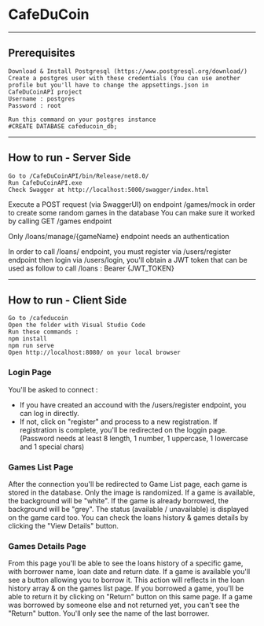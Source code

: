 # CafeDuCoin

---

## Prerequisites

```
Download & Install Postgresql (https://www.postgresql.org/download/)
Create a postgres user with these credentials (You can use another profile but you'll have to change the appsettings.json in CafeDuCoinAPI project
Username : postgres
Password : root

Run this command on your postgres instance
#CREATE DATABASE cafeducoin_db;
```

---

## How to run - Server Side

```
Go to /CafeDuCoinAPI/bin/Release/net8.0/
Run CafeDuCoinAPI.exe
Check Swagger at http://localhost:5000/swagger/index.html
```

Execute a POST request (via SwaggerUI) on endpoint /games/mock in order to create some random games in the database
You can make sure it worked by calling GET /games endpoint

Only /loans/manage/{gameName} endpoint needs an authentication

In order to call /loans/ endpoint, you must register via /users/register endpoint then login via /users/login, you'll obtain a JWT token that can be used as follow to call /loans :
Bearer {JWT_TOKEN}

---

## How to run - Client Side

```
Go to /cafeducoin
Open the folder with Visual Studio Code
Run these commands :
npm install
npm run serve
Open http://localhost:8080/ on your local browser
```

### Login Page
You'll be asked to connect :
  - If you have created an accound with the /users/register endpoint, you can log in directly.
  - If not, click on "register" and process to a new registration. If registration is complete, you'll be redirected on the loggin page. (Password needs at least 8 length, 1 number, 1 uppercase, 1 lowercase and 1 special chars)

### Games List Page
After the connection you'll be redirected to Game List page, each game is stored in the database. Only the image is randomized.
If a game is available, the background will be "white".
If the game is already borrowed, the background will be "grey".
The status (available / unavailable) is displayed on the game card too.
You can check the loans history & games details by clicking the "View Details" button.

### Games Details Page
From this page you'll be able to see the loans history of a specific game, with borrower name, loan date and return date.
If a game is available you'll see a button allowing you to borrow it. This action will reflects in the loan history array & on the games list page.
If you borrowed a game, you'll be able to return it by clicking on "Return" button on this same page.
If a game was borrowed by someone else and not returned yet, you can't see the "Return" button. You'll only see the name of the last borrower.
